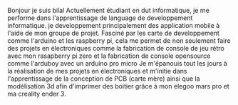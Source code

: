 Bonjour je suis bilal
Actuellement étudiant en dut informatique, je me performe dans l'apprentissage de language de developpement informatique.
je developpement principalement des application mobile à l'aide de mon groupe de projet.
Fasciné par les carte de developpement comme l'arduino et les raspberry pi, cela me permet de non seulement faire des projets en électroniques comme la 
fabrication de console de jeu rétro avec mon rasapberry pi zero et la fabrication de console opensource comme l'arduboy avec un arduino pro micro
Je m'épanouis tout les jours à la réalisation de mes projets en électroniques et m'initie dans l'apprentissage de la conception de PCB (carte mère) ainsi 
que la modélisation 3d afin d'imprimer des boitier grâce à mon elegoo mars pro et ma creality ender 3.
